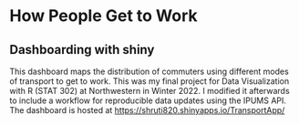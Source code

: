 # How People Get to Work
## Dashboarding with shiny

This dashboard maps the distribution of commuters using different modes of transport to get to work. This was my final project for Data Visualization with R (STAT 302) at Northwestern in Winter 2022. I modified it afterwards to include a workflow for reproducible data updates using the IPUMS API. The dashboard is hosted at https://shruti820.shinyapps.io/TransportApp/ 
